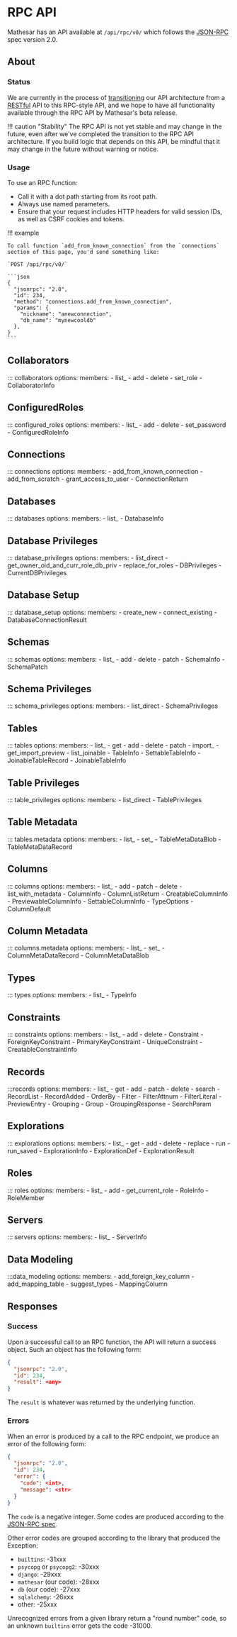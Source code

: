 # RPC API

Mathesar has an API available at `/api/rpc/v0/` which follows the [JSON-RPC](https://www.jsonrpc.org/specification) spec version 2.0.

## About

### Status

We are currently in the process of [transitioning](https://wiki.mathesar.org/projects/2024/architecture-transition/rpc/) our API architecture from a [RESTful](rest.md) API to this RPC-style API, and we hope to have all functionality available through the RPC API by Mathesar's beta release.

!!! caution "Stability"
    The RPC API is not yet stable and may change in the future, even after we've completed the transition to the RPC API architecture. If you build logic that depends on this API, be mindful that it may change in the future without warning or notice.

### Usage

To use an RPC function:

- Call it with a dot path starting from its root path.
- Always use named parameters.
- Ensure that your request includes HTTP headers for valid session IDs, as well as CSRF cookies and tokens.

!!! example

    To call function `add_from_known_connection` from the `connections` section of this page, you'd send something like:

    `POST /api/rpc/v0/`

    ```json
    {
      "jsonrpc": "2.0",
      "id": 234,
      "method": "connections.add_from_known_connection",
      "params": {
        "nickname": "anewconnection",
        "db_name": "mynewcooldb"
      },
    }
    ```

## Collaborators

::: collaborators
    options:
      members:
      - list_
      - add
      - delete
      - set_role
      - CollaboratorInfo

## ConfiguredRoles

::: configured_roles
    options:
      members:
      - list_
      - add
      - delete
      - set_password
      - ConfiguredRoleInfo

## Connections

::: connections
    options:
      members:
      - add_from_known_connection
      - add_from_scratch
      - grant_access_to_user
      - ConnectionReturn

## Databases

::: databases
    options:
      members:
      - list_
      - DatabaseInfo

## Database Privileges

::: database_privileges
    options:
      members:
      - list_direct
      - get_owner_oid_and_curr_role_db_priv
      - replace_for_roles
      - DBPrivileges
      - CurrentDBPrivileges

## Database Setup

::: database_setup
    options:
      members:
      - create_new
      - connect_existing
      - DatabaseConnectionResult

## Schemas

::: schemas
    options:
      members:
      - list_
      - add
      - delete
      - patch
      - SchemaInfo
      - SchemaPatch

## Schema Privileges

::: schema_privileges
    options:
      members:
      - list_direct
      - SchemaPrivileges

## Tables

::: tables
    options:
      members:
      - list_
      - get
      - add
      - delete
      - patch
      - import_
      - get_import_preview
      - list_joinable
      - TableInfo
      - SettableTableInfo
      - JoinableTableRecord
      - JoinableTableInfo

## Table Privileges

::: table_privileges
    options:
      members:
      - list_direct
      - TablePrivileges

## Table Metadata

::: tables.metadata
    options:
      members:
      - list_
      - set_
      - TableMetaDataBlob
      - TableMetaDataRecord

## Columns

::: columns
    options:
      members:
      - list_
      - add
      - patch
      - delete
      - list_with_metadata
      - ColumnInfo
      - ColumnListReturn
      - CreatableColumnInfo
      - PreviewableColumnInfo
      - SettableColumnInfo
      - TypeOptions
      - ColumnDefault
 
## Column Metadata

::: columns.metadata
    options:
      members:
      - list_
      - set_
      - ColumnMetaDataRecord
      - ColumnMetaDataBlob

## Types

::: types
    options:
      members:
      - list_
      - TypeInfo

## Constraints

::: constraints
    options:
      members:
      - list_
      - add
      - delete
      - Constraint
      - ForeignKeyConstraint
      - PrimaryKeyConstraint
      - UniqueConstraint
      - CreatableConstraintInfo

## Records

:::records
    options:
      members:
      - list_
      - get
      - add
      - patch
      - delete
      - search
      - RecordList
      - RecordAdded
      - OrderBy
      - Filter
      - FilterAttnum
      - FilterLiteral
      - PreviewEntry
      - Grouping
      - Group
      - GroupingResponse
      - SearchParam

## Explorations

::: explorations
    options:
      members:
      - list_
      - get
      - add
      - delete
      - replace
      - run
      - run_saved
      - ExplorationInfo
      - ExplorationDef
      - ExplorationResult

## Roles

::: roles
    options:
      members:
      - list_
      - add
      - get_current_role
      - RoleInfo
      - RoleMember

## Servers

::: servers
    options:
      members:
      - list_
      - ServerInfo

## Data Modeling

:::data_modeling
    options:
      members:
      - add_foreign_key_column
      - add_mapping_table
      - suggest_types
      - MappingColumn

## Responses

### Success

Upon a successful call to an RPC function, the API will return a success object. Such an object has the following form:

```json
{
  "jsonrpc": "2.0",
  "id": 234,
  "result": <any>
}
```

The `result` is whatever was returned by the underlying function.

### Errors

When an error is produced by a call to the RPC endpoint, we produce an error of the following form:

```json
{
  "jsonrpc": "2.0",
  "id": 234,
  "error": {
    "code": <int>,
    "message": <str>
  }
}
```

The `code` is a negative integer. Some codes are produced according to the [JSON-RPC spec](https://www.jsonrpc.org/specification#error_object).

Other error codes are grouped according to the library that produced the Exception:

- `builtins`: -31xxx
- `psycopg` or `psycopg2`: -30xxx
- `django`: -29xxx
- `mathesar` (our code): -28xxx
- `db` (our code): -27xxx
- `sqlalchemy`: -26xxx
- other: -25xxx

Unrecognized errors from a given library return a "round number" code, so an unknown `builtins` error gets the code -31000.
